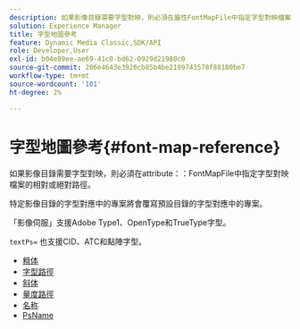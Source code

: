 ```yaml
---
description: 如果影像目錄需要字型對映，則必須在屬性FontMapFile中指定字型對映檔案的相對或絕對路徑。
solution: Experience Manager
title: 字型地圖參考
feature: Dynamic Media Classic,SDK/API
role: Developer,User
exl-id: b04e89ee-ae69-41c0-bd62-0929d21980c0
source-git-commit: 206e4643e3926cb85b4be2189743578f88180be7
workflow-type: tm+mt
source-wordcount: '101'
ht-degree: 2%

---
```


# 字型地圖參考{#font-map-reference}

如果影像目錄需要字型對映，則必須在attribute：：FontMapFile中指定字型對映檔案的相對或絕對路徑。

特定影像目錄的字型對應中的專案將會覆寫預設目錄的字型對應中的專案。

「影像伺服」支援Adobe Type1、OpenType和TrueType字型。

`textPs=` 也支援CID、ATC和點陣字型。

* [粗体](r-bold-font.md)
* [字型路徑](r-fontpath-font.md)
* [斜体](r-italic-font.md)
* [量度路徑](r-metricspath-font.md)
* [名称](r-name-font.md)
* [PsName](r-psname-font.md)
